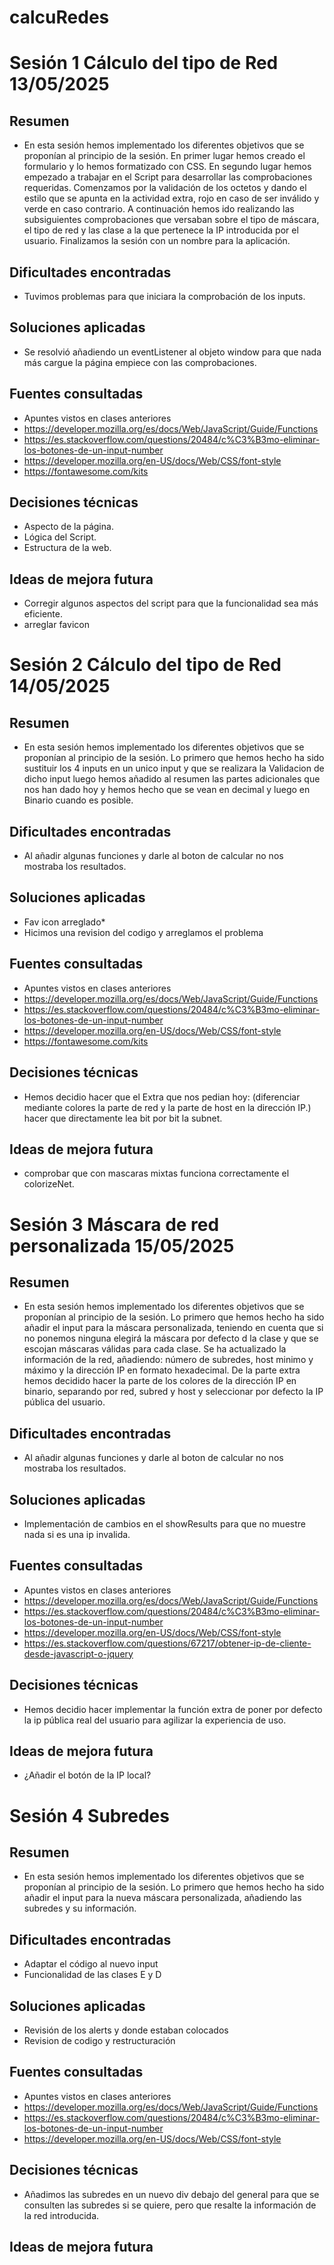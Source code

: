 # calcuRedes

# Sesión 1 Cálculo del tipo de Red 13/05/2025

## Resumen
- En esta sesión hemos implementado los diferentes objetivos que se proponían al principio de la sesión. En primer lugar hemos creado el formulario y lo hemos formatizado con CSS. En segundo lugar hemos empezado a trabajar en el Script para desarrollar las comprobaciones requeridas. Comenzamos por la validación de los octetos y dando el estilo que se apunta en la actividad extra, rojo en caso de ser inválido y verde en caso contrario. A continuación hemos ido realizando las subsiguientes comprobaciones que versaban sobre el tipo de máscara, el tipo de red y las clase a la que pertenece la IP introducida por el usuario. Finalizamos la sesión con un nombre para la aplicación.

## Dificultades encontradas
- Tuvimos problemas para que iniciara la comprobación de los inputs.

## Soluciones aplicadas
- Se resolvió añadiendo un eventListener al objeto window para que nada más cargue la página empiece con las comprobaciones.

## Fuentes consultadas
- Apuntes vistos en clases anteriores
- https://developer.mozilla.org/es/docs/Web/JavaScript/Guide/Functions
- https://es.stackoverflow.com/questions/20484/c%C3%B3mo-eliminar-los-botones-de-un-input-number
- https://developer.mozilla.org/en-US/docs/Web/CSS/font-style
- https://fontawesome.com/kits

## Decisiones técnicas
- Aspecto de la página.
- Lógica del Script.
- Estructura de la web.

## Ideas de mejora futura
- Corregir algunos aspectos del script para que la funcionalidad sea más eficiente.
- arreglar favicon



# Sesión 2 Cálculo del tipo de Red 14/05/2025

## Resumen
- En esta sesión hemos implementado los diferentes objetivos que se proponían al principio de la sesión. Lo primero que hemos hecho ha sido sustituir los 4 inputs en un unico input y que se realizara la Validacion de dicho input luego hemos añadido al resumen las partes adicionales que nos han dado hoy y hemos hecho que se vean en decimal y luego en Binario cuando es posible.

## Dificultades encontradas
- Al añadir algunas funciones y darle al boton de calcular no nos mostraba los resultados.

## Soluciones aplicadas
- Fav icon arreglado*
- Hicimos una revision del codigo y arreglamos el problema

## Fuentes consultadas
- Apuntes vistos en clases anteriores
- https://developer.mozilla.org/es/docs/Web/JavaScript/Guide/Functions
- https://es.stackoverflow.com/questions/20484/c%C3%B3mo-eliminar-los-botones-de-un-input-number
- https://developer.mozilla.org/en-US/docs/Web/CSS/font-style
- https://fontawesome.com/kits

## Decisiones técnicas
- Hemos decidio hacer que el Extra que nos pedian hoy: (diferenciar mediante colores la parte de red y la parte de host en la dirección IP.) hacer que directamente lea bit por bit la subnet.

## Ideas de mejora futura
- comprobar que con mascaras mixtas funciona correctamente el colorizeNet.


# Sesión 3 Máscara de red personalizada 15/05/2025

## Resumen
- En esta sesión hemos implementado los diferentes objetivos que se proponían al principio de la sesión. Lo primero que hemos hecho ha sido añadir el input para la máscara personalizada, teniendo en cuenta que si no ponemos ninguna elegirá la máscara por defecto d la clase y que se escojan máscaras válidas para cada clase. Se ha actualizado la información de la red, añadiendo: número de subredes, host minimo y máximo y la dirección IP en formato hexadecimal. De la parte extra hemos decidido hacer la parte de los colores de la dirección IP en binario, separando por red, subred y host y seleccionar por defecto la IP pública del usuario.

## Dificultades encontradas
- Al añadir algunas funciones y darle al boton de calcular no nos mostraba los resultados.

## Soluciones aplicadas
- Implementación de cambios en el showResults para que no muestre nada si es una ip invalida.

## Fuentes consultadas
- Apuntes vistos en clases anteriores
- https://developer.mozilla.org/es/docs/Web/JavaScript/Guide/Functions
- https://es.stackoverflow.com/questions/20484/c%C3%B3mo-eliminar-los-botones-de-un-input-number
- https://developer.mozilla.org/en-US/docs/Web/CSS/font-style
- https://es.stackoverflow.com/questions/67217/obtener-ip-de-cliente-desde-javascript-o-jquery

## Decisiones técnicas
- Hemos decidio hacer implementar la función extra de poner por defecto la ip pública real del usuario para agilizar la experiencia de uso.

## Ideas de mejora futura
- ¿Añadir el botón de la IP local?




# Sesión 4 Subredes

## Resumen
- En esta sesión hemos implementado los diferentes objetivos que se proponían al principio de la sesión. Lo primero que hemos hecho ha sido añadir el input para la nueva máscara personalizada, añadiendo las subredes y su información. 

## Dificultades encontradas
- Adaptar el código al nuevo input
- Funcionalidad de las clases E y D

## Soluciones aplicadas
- Revisión de los alerts y donde estaban colocados
- Revision de codigo y restructuración

## Fuentes consultadas
- Apuntes vistos en clases anteriores
- https://developer.mozilla.org/es/docs/Web/JavaScript/Guide/Functions
- https://es.stackoverflow.com/questions/20484/c%C3%B3mo-eliminar-los-botones-de-un-input-number
- https://developer.mozilla.org/en-US/docs/Web/CSS/font-style

## Decisiones técnicas
- Añadimos las subredes en un nuevo div debajo del general para que se consulten las subredes si se quiere, pero que resalte la información de la red introducida.

## Ideas de mejora futura
